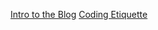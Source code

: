 [Intro to the Blog](https://jonmary.github.io/blog/intro)
[Coding Etiquette](https://github.com/JonMary/blog/blob/master/coding_etiquette.md)
